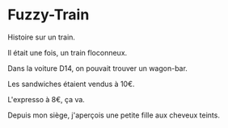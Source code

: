 # Fuzzy-Train
Histoire sur un train.

Il était une fois, un train floconneux.

Dans la voiture D14, on pouvait trouver un wagon-bar.

Les sandwiches étaient vendus à 10€.

L'expresso à 8€, ça va.

Depuis mon siège, j'aperçois une petite fille aux cheveux teints.
